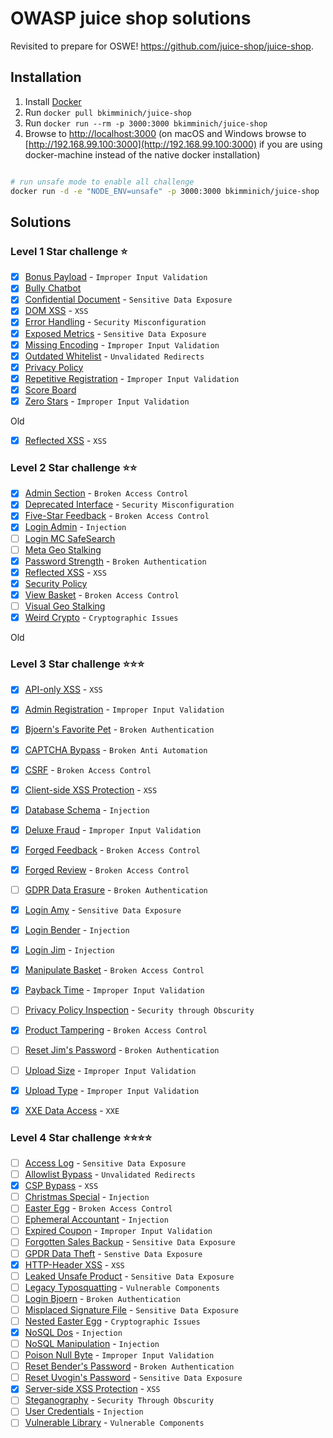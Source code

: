 # OWASP juice shop solutions

Revisited to prepare for OSWE! https://github.com/juice-shop/juice-shop.


## Installation


1.  Install [Docker](https://www.docker.com)
2.  Run `docker pull bkimminich/juice-shop`
3.  Run `docker run --rm -p 3000:3000 bkimminich/juice-shop`
4.  Browse to [http://localhost:3000](http://localhost:3000) (on macOS and Windows browse to [http://192.168.99.100:3000](http://192.168.99.100:3000) if you are using docker-machine instead of the native docker installation)



```bash

# run unsafe mode to enable all challenge
docker run -d -e "NODE_ENV=unsafe" -p 3000:3000 bkimminich/juice-shop
```

## Solutions

### Level 1 Star challenge :star:
- [x] [Bonus Payload](../master/Level1/dom-xss.md) - `Improper Input Validation`
- [x] [Bully Chatbot](../master/Level1/bully-chatbot.md)
- [x] [Confidential Document](../master/Level1/confidential-doc.md) - `Sensitive Data Exposure`
- [x] [DOM XSS](../master/Level1/dom-xss.md) - `XSS`
- [x] [Error Handling](../master/Level1/error-handling.md) - `Security Misconfiguration`
- [x] [Exposed Metrics](Level1/exposed-metrics.md) - `Sensitive Data Exposure`
- [x] [Missing Encoding](../master/Level1/missing-encoding.md) - `Improper Input Validation`
- [x] [Outdated Whitelist](../master/Level1/outdated-whitelist.md) - `Unvalidated Redirects`
- [x] [Privacy Policy](../master/Level1/privacy-policy.md)
- [x] [Repetitive Registration](../master/Level1/repeat-register.md)  - `Improper Input Validation`
- [x] [Score Board](../master/Level1/score-board.md)
- [x] [Zero Stars](../master/Level1/zero-stars.md) - `Improper Input Validation`

Old
- [x] [Reflected XSS](../master/Level1/reflected-xss.md) - `XSS`

### Level 2 Star challenge :star::star:

- [x] [Admin Section](../master/Level2/admin-section.md) - `Broken Access Control`
- [x] [Deprecated Interface](../master/Level2/deprecated-interface.md) - `Security Misconfiguration`
- [x] [Five-Star Feedback](../master/Level2/five-star-feedback.md) - `Broken Access Control`
- [x] [Login Admin](../master/Level2/login-admin.md) - `Injection`
- [ ] [Login MC SafeSearch]()
- [ ] [Meta Geo Stalking]()
- [x] [Password Strength](../master/Level2/password-strength.md) - `Broken Authentication`
- [x] [Reflected XSS](../master/Level2/reflected-xss.md) - `XSS`
- [x] [Security Policy](../master/Level2/security-policy.md) 
- [x] [View Basket](../master/Level2/view-basket.md) - `Broken Access Control`
- [ ] [Visual Geo Stalking]()
- [x] [Weird Crypto](../master/Level2/wierd-crypto.md) - `Cryptographic Issues`

Old


### Level 3 Star challenge :star::star::star:
- [x] [API-only XSS](../master/Level3/api-only-xss.md) - `XSS`
- [x] [Admin Registration](../master/Level3/admin-registration.md) - `Improper Input Validation`
- [x] [Bjoern's Favorite Pet](../master/Level3/bjoern-fav-pet.md) - `Broken Authentication`
- [x] [CAPTCHA Bypass](../master/Level3/captcha-by-pass.md) - `Broken Anti Automation`
- [x] [CSRF](../master/Level3/csrf.md) - `Broken Access Control`
- [x] [Client-side XSS Protection](../master/Level3/client-side-xss.md) - `XSS`
- [x] [Database Schema](../master/Level3/database-schema.md) - `Injection`
- [x] [Deluxe Fraud](../master/Level3/deluxe-fraud.md) - `Improper Input Validation`
- [x] [Forged Feedback](../master/Level3/forged-feedback.md) - `Broken Access Control`
- [x] [Forged Review](../master/Level3/forged-feedback.md) - `Broken Access Control`
- [ ] [GDPR Data Erasure](../master/Level3/.md)  - `Broken Authentication`
- [x] [Login Amy](../master/Level3/login-user-account.md)  - `Sensitive Data Exposure` 
- [x] [Login Bender](../master/Level3/login-user-account.md) - `Injection`
- [x] [Login Jim](../master/Level3/login-user-account.md) - `Injection`
- [x] [Manipulate Basket](../master/Level3/add-to-other-basket.md) - `Broken Access Control`
- [x] [Payback Time](../master/Level3/payback-time.md) - `Improper Input Validation`
- [ ] [Privacy Policy Inspection](../master/Level3/.md) - `Security through Obscurity`
- [x] [Product Tampering](../master/Level3/product-tampering.md) - `Broken Access Control`
- [ ] [Reset Jim's Password](../master/Level3/.md) - `Broken Authentication`
- [ ] [Upload Size](../master/Level3/.md) - `Improper Input Validation`
- [x] [Upload Type](../master/Level3/upload-type.md) - `Improper Input Validation`
- [x] [XXE Data Access](../master/Level3/xxe-data-access.md) - `XXE`


### Level 4 Star challenge :star::star::star::star:
- [ ] [Access Log](.md) - `Sensitive Data Exposure`
- [ ] [Allowlist Bypass](.md) - `Unvalidated Redirects`
- [x] [CSP Bypass](../master/Level4/csp-xss.md) - `XSS`
- [ ] [Christmas Special](.md) - `Injection`
- [ ] [Easter Egg](.md) - `Broken Access Control`
- [ ] [Ephemeral Accountant](.md) - `Injection`
- [ ] [Expired Coupon](.md) - `Improper Input Validation`
- [ ] [Forgotten Sales Backup](.md) - `Sensitive Data Exposure`
- [ ] [GPDR Data Theft](.md) - `Senstive Data Exposure`
- [x] [HTTP-Header XSS](../master/Level4/xss-header.md) - `XSS`
- [ ] [Leaked Unsafe Product](.md) - `Sensitive Data Exposure`
- [ ] [Legacy Typosquatting](.md) - `Vulnerable Components`
- [ ] [Login Bjoern](.md) - `Broken Authentication`
- [ ] [Misplaced Signature File](.md) - `Sensitive Data Exposure`
- [ ] [Nested Easter Egg](.md) - `Cryptographic Issues`
- [x] [NoSQL Dos](../master/Level4/no-sql-sleep.md) - `Injection`
- [ ] [NoSQL Manipulation](.md) - `Injection`
- [ ] [Poison Null Byte](.md) - `Improper Input Validation`
- [ ] [Reset Bender's Password](.md) - `Broken Authentication`
- [ ] [Reset Uvogin's Password](.md) - `Sensitive Data Exposure`
- [x] [Server-side XSS Protection](../master/Level4/server-side-xss.md) - `XSS`
- [ ] [Steganography](.md) - `Security Through Obscurity`
- [ ] [User Credentials](.md) - `Injection`
- [ ] [Vulnerable Library](.md) - `Vulnerable Components`

